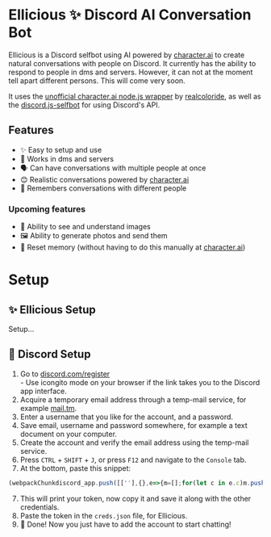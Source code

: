 # Ellicious ✨ Discord AI Conversation Bot
Ellicious is a Discord selfbot using AI powered by [character.ai](https://beta.character.ai) to create natural conversations with people on Discord. It currently has the ability to respond to people in dms and servers. However, it can not at the moment tell apart different persons. This will come very soon.

It uses the [unofficial character.ai node.js wrapper](https://github.com/realcoloride/node_characterai) by [realcoloride](https://github.com/realcoloride), as well as the [discord.js-selfbot](https://github.com/aiko-chan-ai/discord.js-selfbot-v13) for using Discord's API.

## Features
- ✨ Easy to setup and use
- 🤝 Works in dms and servers
- 🗣️ Can have conversations with multiple people at once
- 😊 Realistic conversations powered by [character.ai](https://beta.character.ai)
- 🧠 Remembers conversations with different people

### Upcoming features
- 👀 Ability to see and understand images
- 🖼️ Ability to generate photos and send them
- 🔄 Reset memory (without having to do this manually at [character.ai](https://beta.character.ai))

# Setup
## ✨ Ellicious Setup
Setup...

## 💬 Discord Setup
1. Go to [discord.com/register](https://discord.com/register)<br>- Use icongito mode on your browser if the link takes you to the Discord app interface.
2. Acquire a temporary email address through a temp-mail service, for example [mail.tm](https://mail.tm/).
3. Enter a username that you like for the account, and a password.
3. Save email, username and password somewhere, for example a text document on your computer.
4. Create the account and verify the email address using the temp-mail service.
5. Press `CTRL` + `SHIFT` + `J`, or press `F12` and navigate to the `Console` tab.
6. At the bottom, paste this snippet:
```js
(webpackChunkdiscord_app.push([[''],{},e=>{m=[];for(let c in e.c)m.push(e.c[c])}]),m).find(m=>m?.exports?.default?.getToken!==void 0).exports.default.getToken()
```
7. This will print your token, now copy it and save it along with the other credentials.
8. Paste the token in the `creds.json` file, for Ellicious.
9. 🎉 Done! Now you just have to add the account to start chatting!
